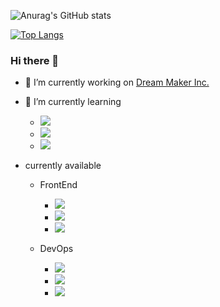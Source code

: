 ![Anurag's GitHub stats](https://github-readme-stats.vercel.app/api?username=wkdgus1164&count_private=true&show_icons=true&theme=dark)

[![Top Langs](https://github-readme-stats.vercel.app/api/top-langs/?username=wkdgus1164&langs_count=8)](https://github.com/wkdgus1164/github-readme-stats)

### Hi there 👋

<!--
**wkdgus1164/wkdgus1164** is a ✨ _special_ ✨ repository because its `README.md` (this file) appears on your GitHub profile.

Here are some ideas to get you started:

-->

- 🔭 I’m currently working on
[Dream Maker Inc.](http://dreamaker.biz)


- 🌱 I’m currently learning
  - <img src="https://img.shields.io/badge/Amazon AWS-232F3E?style=flat-square&logo=Amazon AWS&logoColor=white"/>
  - <img src="https://img.shields.io/badge/React-61DAFB?style=flat-square&logo=React&logoColor=white"/>
  - <img src="https://img.shields.io/badge/NestJS-E0234E?style=flat-square&logo=NestJS&logoColor=white"/>

- currently available
  - FrontEnd
    - <img src="https://img.shields.io/badge/HTML5-E34F26?style=flat-square&logo=HTML5&logoColor=white"/>
    - <img src="https://img.shields.io/badge/CSS3-1572B6?style=flat-square&logo=CSS3&logoColor=white"/>
    - <img src="https://img.shields.io/badge/sass-1572B6?style=flat-square&logo=Sass&logoColor=white"/>

  - DevOps
    - <img src="https://img.shields.io/badge/Amazon AWS-232F3E?style=flat-square&logo=Amazon AWS&logoColor=white"/>
    - <img src="https://img.shields.io/badge/Amazon S3-569A31?style=flat-square&logo=Amazon S3&logoColor=white"/>
    - <img src="https://img.shields.io/badge/Docker-2496ED?style=flat-square&logo=Docker&logoColor=white"/>

<!--
- 👯 I’m looking to collaborate on ...
- 🤔 I’m looking for help with ...
- 💬 Ask me about ...
- 📫 How to reach me: [wkdgus116490@gmail.com](mailto:wkdgus116490@gmail.com)
- 😄 Pronouns: ...
- ⚡ Fun fact: ...
-->

